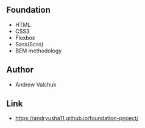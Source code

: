 ## Foundation

- HTML
- CSS3
- Flexbox
- Sass(Scss)
- BEM methodology

## Author

- Andrew Valchuk

## Link

- https://andryusha11.github.io/foundation-project/
